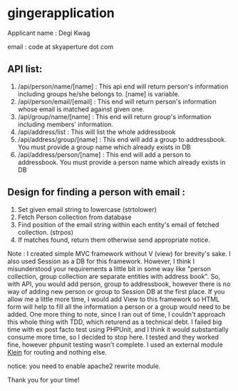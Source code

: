 # gingerapplication

Applicant name : Degi Kwag

email : code at skyaperture dot com

## API list: 

1. /api/person/name/[name] : This api end will return person's information including groups he/she belongs to. [name] is variable.
2. /api/person/email/[email] : This end will return person's information whose email is matched against given one.
3. /api/group/name/[name] : This end will return group's information including members' information.
4. /api/address/list : This will list the whole addressbook
5. /api/address/group/[name] : This end will add a group to addressbook. You must provide a group name which already exists in DB
6. /api/address/person/[name] : This end will add a person to addressbook. You must provide a person name which already exists in DB

## Design for finding a person with email : 
1. Set given email string to lowercase (strtolower)
2. Fetch Person collection from database 
3. Find position of the email string within each entity's email of fetched collection. (strpos)
4. If matches found, return them otherwise send appropriate notice.


Note : I created simple MVC framework without V (view) for brevity's sake. I also used Session as a DB for this framework. However, I think I misunderstood your requirements a little bit in some way like "person collection, group collection are separate entities with address book". So, with API, you would add person, group to addressbook, however there is no way of adding new person or group to Session DB at the first place. If you allow me a little more time, I would add View to this framework so HTML form will help to fill all the information a person or a group would need to be added. 
One more thing to note, since I ran out of time, I couldn't approach this whole thing with TDD, which returend as a technical debt. I failed big time with ex post facto test using PHPUnit, and I think it would substantially consume more time, so I decided to stop here.
I tested and they worked fine, however phpunit testing wasn't complete.
I used an external module <a href="https://github.com/klein/klein.php">Klein</a> for routing and nothing else.

notice: you need to enable apache2 rewrite module.

Thank you for your time!

